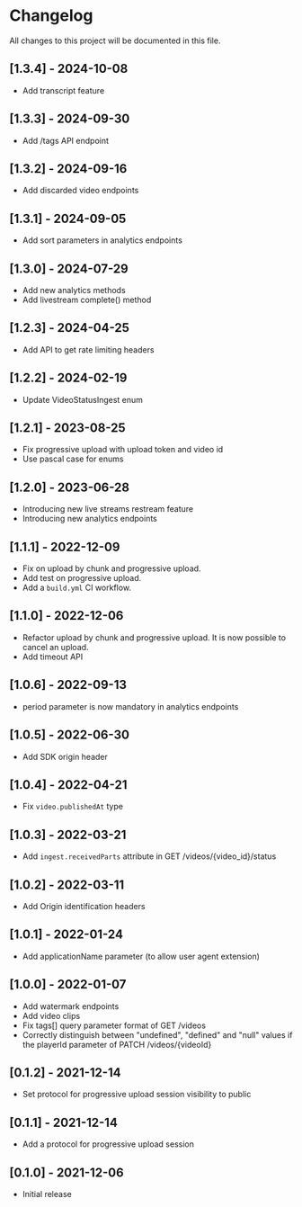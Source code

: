# Changelog
All changes to this project will be documented in this file.

## [1.3.4] - 2024-10-08
- Add transcript feature

## [1.3.3] - 2024-09-30
- Add /tags API endpoint

## [1.3.2] - 2024-09-16
- Add discarded video endpoints

## [1.3.1] - 2024-09-05
- Add sort parameters in analytics endpoints

## [1.3.0] - 2024-07-29
- Add new analytics methods
- Add livestream complete() method

## [1.2.3] - 2024-04-25
- Add API to get rate limiting headers

## [1.2.2] - 2024-02-19
- Update VideoStatusIngest enum

## [1.2.1] - 2023-08-25
- Fix progressive upload with upload token and video id
- Use pascal case for enums

## [1.2.0] - 2023-06-28
- Introducing new live streams restream feature
- Introducing new analytics endpoints

## [1.1.1] - 2022-12-09
- Fix on upload by chunk and progressive upload.
- Add test on progressive upload.
- Add a `build.yml` CI workflow.

## [1.1.0] - 2022-12-06
- Refactor upload by chunk and progressive upload. It is now possible to cancel an upload.
- Add timeout API

## [1.0.6] - 2022-09-13
- period parameter is now mandatory in analytics endpoints

## [1.0.5] - 2022-06-30
- Add SDK origin header

## [1.0.4] - 2022-04-21
- Fix `video.publishedAt` type

## [1.0.3] - 2022-03-21
- Add `ingest.receivedParts` attribute in GET /videos/{video_id}/status

## [1.0.2] - 2022-03-11
- Add Origin identification headers

## [1.0.1] - 2022-01-24
- Add applicationName parameter (to allow user agent extension)

## [1.0.0] - 2022-01-07
- Add watermark endpoints
- Add video clips
- Fix tags[] query parameter format of GET /videos
- Correctly distinguish between "undefined", "defined" and "null" values if the playerId parameter of PATCH /videos/{videoId}

## [0.1.2] - 2021-12-14
- Set protocol for progressive upload session visibility to public

## [0.1.1] - 2021-12-14
- Add a protocol for progressive upload session

## [0.1.0] - 2021-12-06
- Initial release
